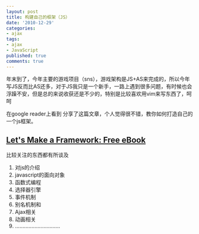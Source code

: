 ```yaml
---
layout: post
title: 构建自己的框架（JS）
date: '2010-12-29'
categories:
- ajax
tags:
- ajax
- JavaScript
published: true
comments: true
---
```

<p>年末到了，今年主要的游戏项目（sns），游戏架构是JS+AS来完成的，所以今年写JS反而比AS还多，对于JS我只是一个新手，一路上遇到很多问题，有时候也会浮躁不安，但是总的来说收获还是不少的，特别是比较喜欢用vim来写东西了，呵呵</p>

<p>在google reader上看到 分享了这篇文章，个人觉得很不错，教你如何打造自己的一个js框架。
<h2><a href="http://dailyjs.com/2010/12/02/framework-review" target="_blank">Let's Make a Framework: Free eBook</a></h2>
比较关注的东西都有所谈及
<ol>
	<li>对js的介绍</li>
	<li>javascript的面向对象</li>
	<li>函数式编程</li>
	<li>选择器引擎</li>
	<li>事件机制</li>
	<li>别名机制和</li>
	<li>Ajax相关</li>
	<li>动画相关</li>
	<li>…………………………</li>
</ol></p>
